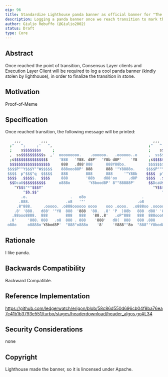 ```yaml
---
eip: 96
title: Standardize Lighthouse panda banner as official banner for "The Merge"
description: Logging a panda banner once we reach transition to mark the transition to Proof-Of-Stake
author: Giulio Rebuffo (@Giulio2002)
status: Draft
type: Core
---
```


## Abstract

Once reached the point of transition, Consensus Layer clients and Execution Layer Client will be required to log a cool panda banner (kindly stolen by lighthouse), in order to finalize the transition in stone.
## Motivation

Proof-of-Meme

## Specification

Once reached transition, the following message will be printed:
```sh
    ,,,         ,,,                                               ,,,         ,,,
  ;"   ^;     ;'   ",                                           ;"   ^;     ;'   ",
  ;    s$$$$$$$s     ;                                          ;    s$$$$$$$s     ;
  ,  ss$$$$$$$$$$s  ,'  ooooooooo.    .oooooo.   .oooooo..o     ,  ss$$$$$$$$$$s  ,'
  ;s$$$$$$$$$$$$$$$     '888   'Y88. d8P'  'Y8b d8P'    'Y8     ;s$$$$$$$$$$$$$$$
  $$$$$$$$$$$$$$$$$$     888   .d88'888      888Y88bo.          $$$$$$$$$$$$$$$$$$
 $$$$P""Y$$$Y""W$$$$$    888ooo88P' 888      888 '"Y8888o.     $$$$P""Y$$$Y""W$$$$$
 $$$$  p"$$$"q  $$$$$    888        888      888     '"Y88b    $$$$  p"$$$"q  $$$$$
 $$$$  .$$$$$.  $$$$     888        '88b    d88'oo     .d8P    $$$$  .$$$$$.  $$$$
  $$DcaU$$$$$$$$$$      o888o        'Y8bood8P' 8""88888P'      $$DcaU$$$$$$$$$$
    "Y$$$"*"$$$Y"                                                 "Y$$$"*"$$$Y"
        "$b.$$"                                                       "$b.$$"
       .o.                   .   o8o                         .                 .o8
      .888.                .o8   '"'                       .o8                "888
     .8"888.     .ooooo. .o888oooooo oooo    ooo .oooo.  .o888oo .ooooo.  .oooo888
    .8' '888.   d88' '"Y8  888  '888  '88.  .8' 'P  )88b   888  d88' '88bd88' '888
   .88ooo8888.  888        888   888   '88..8'   .oP"888   888  888ooo888888   888
  .8'     '888. 888   .o8  888 . 888    '888'   d8(  888   888 .888    .o888   888
 o88o     o8888o'Y8bod8P'  "888"o888o    '8'    'Y888""8o  "888"'Y8bod8P''Y8bod88P
```
## Rationale

I like panda.

## Backwards Compatibility

Backward Compatible.

## Reference Implementation

https://github.com/ledgerwatch/erigon/blob/58c86d550d696cb04f8ba76ea7c41b1b3793e551/turbo/stages/headerdownload/header_algos.go#L34

## Security Considerations

none

## Copyright

Lighthouse made the banner, so it is lincensed under Apache.
